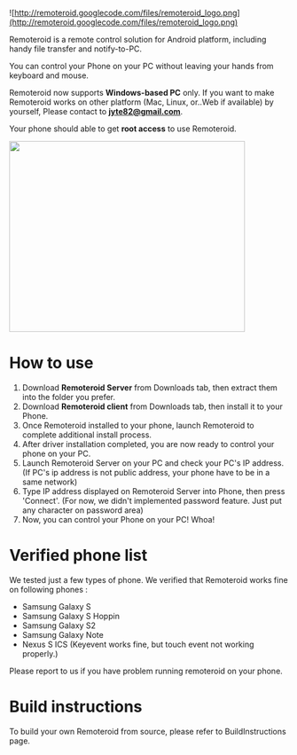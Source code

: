 ![http://remoteroid.googlecode.com/files/remoteroid_logo.png](http://remoteroid.googlecode.com/files/remoteroid_logo.png)

Remoteroid is a remote control solution for Android platform,
including handy file transfer and notify-to-PC.

You can control your Phone on your PC without leaving your hands from keyboard and mouse.

Remoteroid now supports **Windows-based PC** only. If you want to make Remoteroid works on other platform (Mac, Linux, or..Web if available) by yourself, Please contact to **jyte82@gmail.com**.

Your phone should able to get **root access** to use Remoteroid.

<a href='http://www.youtube.com/watch?feature=player_embedded&v=p9EmjJD4kzo' target='_blank'><img src='http://img.youtube.com/vi/p9EmjJD4kzo/0.jpg' width='425' height=344 /></a>

# How to use #
  1. Download **Remoteroid Server** from Downloads tab, then extract them into the folder you prefer.
  1. Download **Remoteroid client** from Downloads tab, then install it to your Phone.
  1. Once Remoteroid installed to your phone, launch Remoteroid to complete additional install process.
  1. After driver installation completed, you are now ready to control your phone on your PC.
  1. Launch Remoteroid Server on your PC and check your PC's IP address. (If PC's ip address is not public address, your phone have to be in a same network)
  1. Type IP address displayed on Remoteroid Server into Phone, then press 'Connect'. (For now, we didn't implemented password feature. Just put any character on password area)
  1. Now, you can control your Phone on your PC! Whoa!

# Verified phone list #
We tested just a few types of phone. We verified that Remoteroid works fine on following phones :

  * Samsung Galaxy S
  * Samsung Galaxy S Hoppin
  * Samsung Galaxy S2
  * Samsung Galaxy Note
  * Nexus S ICS (Keyevent works fine, but touch event not working properly.)

Please report to us if you have problem running remoteroid on your phone.

# Build instructions #
To build your own Remoteroid from source, please refer to BuildInstructions page.